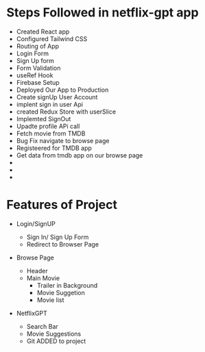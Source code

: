 # Steps Followed in netflix-gpt app
- Created React app 
- Configured Tailwind CSS
- Routing of App
- Login Form
- Sign Up form
- Form Validation
- useRef Hook
- Firebase Setup
- Deployed Our App to Production
- Create signUp User Account
- implent sign in user Api
- created Redux Store with userSlice
- Implemted SignOut
- Upadte profile APi call
- Fetch movie from TMDB
- Bug Fix navigate to browse page
- Registeered for TMDB app
- Get data from tmdb app on our browse page
- 
- 
- 


# Features of Project

- Login/SignUP
    - Sign In/ Sign Up Form
    - Redirect to Browser Page

- Browse Page
    - Header
    - Main Movie
        - Trailer in Background
        - Movie Suggetion
        - Movie list

- NetflixGPT
    - Search Bar
    - Movie Suggestions
    - Git ADDED to project
